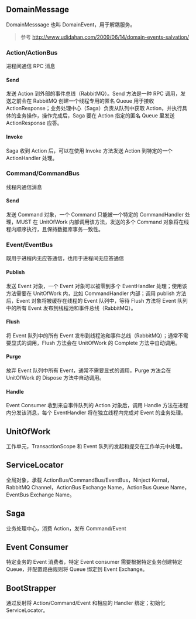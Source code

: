 ﻿## DomainMessage

DomainMesssage 也叫 DomainEvent，用于解耦服务。

> 参考 http://www.udidahan.com/2009/06/14/domain-events-salvation/

### Action/ActionBus

进程间通信 RPC 消息

#### Send

发送 Action 到外部的事件总线（RabbitMQ）。Send 方法是一种 RPC 调用，发送之前会在 RabbitMQ 创建一个线程专用的匿名 Queue 用于接收 ActionResponse；业务处理中心（Saga）负责从队列中获取 Action，并执行具体的业务操作，操作完成后，Saga 要在 Action 指定的匿名 Queue 里发送 ActionResponse 应答。

#### Invoke

Saga 收到 Action 后，可以在使用 Invoke 方法发送 Action 到特定的一个 ActionHandler 处理。

### Command/CommandBus

线程内通信消息

#### Send

发送 Command 对象，一个 Command 只能被一个特定的 CommandHandler 处理，MUST 在 UnitOfWork 内部调用该方法，发送的多个 Command 对象将在线程内顺序执行，且保持数据库事务一致性。

### Event/EventBus

既用于进程内无应答通信，也用于进程间无应答通信

#### Publish

发送 Event 对象，一个 Event 对象可以被零到多个 EventHandler 处理；使用该方法需要在 UnitOfWork 内，比如 CommandHandler 内部；调用 publish 方法后，Event 对象将被缓存在线程的 Event 队列中，等待 Flush 方法将 Event 队列中的所有 Event 发布到线程池和事件总线（RabbitMQ）。

#### Flush

将 Event 队列中的所有 Event 发布到线程池和事件总线（RabbitMQ）；通常不需要显式的调用，Flush 方法会在 UnitOfWork 的 Complete 方法中自动调用。 

#### Purge

放弃 Event 队列中所有 Event，通常不需要显式的调用，Purge 方法会在 UnitOfWork 的 Dispose 方法中自动调用。

#### Handle

Event Consumer 收到来自事件队列的 Action 对象后，调用 Handle 方法在进程内分发该消息，每个 EventHandler 将在独立线程内完成对 Event 的业务处理。

## UnitOfWork

工作单元，TransactionScope 和 Event 队列的发起和提交在工作单元中处理。

## ServiceLocator

全局对象，承载 ActionBus/CommandBus/EventBus，Ninject Kernal，RabbitMQ Channel，ActionBus Exchange Name，ActionBus Queue Name，EventBus Exchange Name。

## Saga

业务处理中心，消费 Action，发布 Command/Event

## Event Consumer

特定业务的 Event 消费者，特定 Event consumer 需要根据特定业务创建特定 Queue，并配置路由规则将 Queue 绑定到 Event Exchange。

## BootStrapper

通过反射将 Action/Command/Event 和相应的 Handler 绑定；初始化 ServiceLocator。